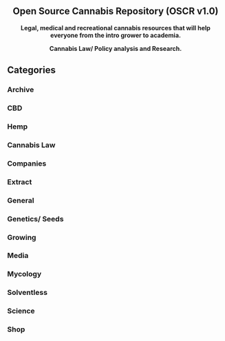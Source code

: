 ## <div align="center">Open Source Cannabis Repository (OSCR v1.0)</div>

**<div align="center">Legal, medical and recreational cannabis resources that will help everyone from the intro grower to academia.</div>**

**<div align="center">Cannabis Law/ Policy analysis and Research.</div>**

## Categories

### Archive

### CBD

### Hemp

### Cannabis Law

### Companies

### Extract

### General

### Genetics/ Seeds

### Growing

### Media

### Mycology

### Solventless

### Science

### Shop
